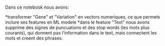 Dans ce notebook nous avons:

*transformer "Gene" et "Variation" en vectors numeriques, ce que permets inclure ses features en ML modele
*dans le feature "Text" nous avons supprime des signes de puncuations et des stop words (les mots plus courants), qui donnent pas l'information dans le text, mais connectent les mots et creent des phrases.
